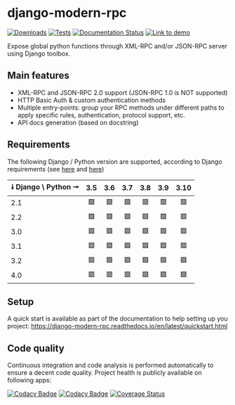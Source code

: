 # django-modern-rpc

[![Downloads](https://pepy.tech/badge/django-modern-rpc)](https://pepy.tech/project/django-modern-rpc)
[![Tests](https://github.com/alorence/django-modern-rpc/actions/workflows/default.yml/badge.svg)](https://github.com/alorence/django-modern-rpc/actions/workflows/default.yml)
[![Documentation Status](https://readthedocs.org/projects/django-modern-rpc/badge/?version=main)](https://django-modern-rpc.readthedocs.io/en/latest/?badge=main)
[![Link to demo](https://img.shields.io/badge/demo-online-blue.svg)](https://modernrpc.onrender.com)

Expose global python functions through XML-RPC and/or JSON-RPC server using Django toolbox.

## Main features

- XML-RPC and JSON-RPC 2.0 support (JSON-RPC 1.0 is NOT supported)
- HTTP Basic Auth & custom authentication methods
- Multiple entry-points: group your RPC methods under different paths to apply
specific rules, authentication, protocol support, etc.
- API docs generation (based on docstring)

## Requirements

The following Django / Python version are supported, according to Django requirements (see
[here](https://docs.djangoproject.com/fr/2.2/faq/install/#faq-python-version-support) and
[here](https://docs.djangoproject.com/fr/3.2/faq/install/#faq-python-version-support))

| 🠗 Django \ Python 🠖 | 3.5 | 3.6 | 3.7 | 3.8 | 3.9 | 3.10 |
|-----------------------|:---:|:---:|:---:|:---:|:---:|:----:|
| 2.1                   | 🟩  | 🟩  | 🟩  | 🟥  | 🟥  |  🟥  |
| 2.2                   | 🟩  | 🟩  | 🟩  | 🟩  | 🟩  |  🟥  |
| 3.0                   | 🟥  | 🟩  | 🟩  | 🟩  | 🟩  |  🟥  |
| 3.1                   | 🟥  | 🟩  | 🟩  | 🟩  | 🟩  |  🟥  |
| 3.2                   | 🟥  | 🟩  | 🟩  | 🟩  | 🟩  |  🟩  |
| 4.0                   | 🟥  | 🟥  | 🟥  | 🟩  | 🟩  |  🟩  |

## Setup

A quick start is available as part of the documentation to help setting up you project:
https://django-modern-rpc.readthedocs.io/en/latest/quickstart.html

## Code quality

Continuous integration and code analysis is performed automatically to ensure a decent code quality. Project health
is publicly available on following apps:

[![Codacy Badge](https://app.codacy.com/project/badge/Grade/37607e2ecaf549b890fc6defca88c7f8)](https://www.codacy.com/gh/alorence/django-modern-rpc/dashboard?utm_source=github.com&amp;utm_medium=referral&amp;utm_content=alorence/django-modern-rpc&amp;utm_campaign=Badge_Grade)
[![Codacy Badge](https://app.codacy.com/project/badge/Coverage/37607e2ecaf549b890fc6defca88c7f8)](https://www.codacy.com/gh/alorence/django-modern-rpc/dashboard?utm_source=github.com&utm_medium=referral&utm_content=alorence/django-modern-rpc&utm_campaign=Badge_Coverage)
[![Coverage Status](https://coveralls.io/repos/github/alorence/django-modern-rpc/badge.svg)](https://coveralls.io/github/alorence/django-modern-rpc)
